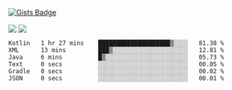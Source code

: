 

[![Gists Badge](https://badges.pufler.dev/gists/esabook)](https://gist.github.com/mine) 
<p>
<img align="center" src="https://github-readme-stats.anuraghazra1.vercel.app/api/top-langs/?username=esabook&layout=compact&theme=merko&count_private=true&langs_count=20"/>
<img align="center" src="https://github-readme-stats.anuraghazra1.vercel.app/api?username=esabook&show_icons=true&include_all_commits=true&theme=merko&count_private=true&custom_title=Github stats"/>
</p>
<!--START_SECTION:waka-->

```text
Kotlin   1 hr 27 mins    ████████████████████▒░░░░   81.38 %
XML      13 mins         ███▒░░░░░░░░░░░░░░░░░░░░░   12.81 %
Java     6 mins          █▒░░░░░░░░░░░░░░░░░░░░░░░   05.73 %
Text     0 secs          ░░░░░░░░░░░░░░░░░░░░░░░░░   00.05 %
Gradle   0 secs          ░░░░░░░░░░░░░░░░░░░░░░░░░   00.02 %
JSON     0 secs          ░░░░░░░░░░░░░░░░░░░░░░░░░   00.01 %
```

<!--END_SECTION:waka-->




<!--
**esabook/esabook** is a ✨ _special_ ✨ repository because its `README.md` (this file) appears on your GitHub profile.

Here are some ideas to get you started:

- 🔭 I’m currently working on ...
- 🌱 I’m currently learning ...
- 👯 I’m looking to collaborate on ...
- 🤔 I’m looking for help with ...
- 💬 Ask me about ...
- 📫 How to reach me: ...
- 😄 Pronouns: ...
- ⚡ Fun fact: ...
-->
